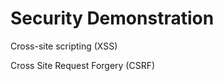 # Security Demonstration
<p>
    Cross-site scripting (XSS)  
</p>
<p>
    Cross Site Request Forgery (CSRF)  
</p>